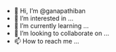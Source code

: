 - 👋 Hi, I’m @ganapathiban
- 👀 I’m interested in ...
- 🌱 I’m currently learning ...
- 💞️ I’m looking to collaborate on ...
- 📫 How to reach me ...

<!---
ganapathiban/ganapathiban is a ✨ special ✨ repository because its `README.md` (this file) appears on your GitHub profile.
You can click the Preview link to take a look at your changes.
--->

